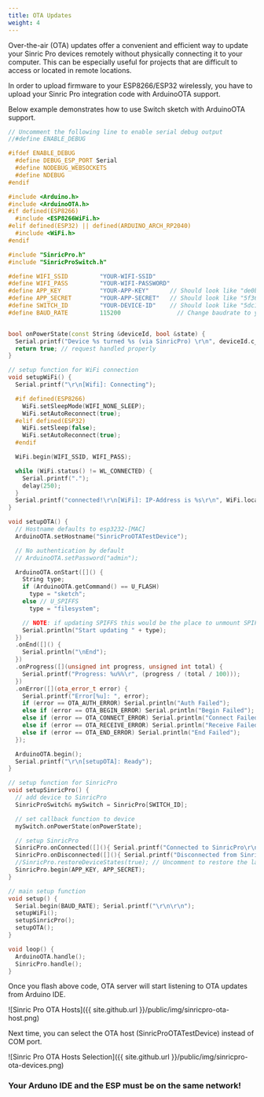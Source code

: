 ```yaml
---
title: OTA Updates
weight: 4
---
```


Over-the-air (OTA) updates offer a convenient and efficient way to update your Sinric Pro devices remotely without physically connecting it to your computer. This can be especially useful for projects that are difficult to access or located in remote locations.

In order to upload firmware to your ESP8266/ESP32 wirelessly, you have to upload your Sinric Pro integration code with ArduinoOTA support. 

Below example demonstrates how to use Switch sketch with ArduinoOTA support. 

```c++
// Uncomment the following line to enable serial debug output
//#define ENABLE_DEBUG

#ifdef ENABLE_DEBUG
  #define DEBUG_ESP_PORT Serial
  #define NODEBUG_WEBSOCKETS
  #define NDEBUG
#endif 

#include <Arduino.h>
#include <ArduinoOTA.h>
#if defined(ESP8266)
  #include <ESP8266WiFi.h>
#elif defined(ESP32) || defined(ARDUINO_ARCH_RP2040)
  #include <WiFi.h>
#endif

#include "SinricPro.h"
#include "SinricProSwitch.h"

#define WIFI_SSID         "YOUR-WIFI-SSID"    
#define WIFI_PASS         "YOUR-WIFI-PASSWORD"
#define APP_KEY           "YOUR-APP-KEY"      // Should look like "de0bxxxx-1x3x-4x3x-ax2x-5dabxxxxxxxx"
#define APP_SECRET        "YOUR-APP-SECRET"   // Should look like "5f36xxxx-x3x7-4x3x-xexe-e86724a9xxxx-4c4axxxx-3x3x-x5xe-x9x3-333d65xxxxxx"
#define SWITCH_ID         "YOUR-DEVICE-ID"    // Should look like "5dc1564130xxxxxxxxxxxxxx"
#define BAUD_RATE         115200                // Change baudrate to your need


bool onPowerState(const String &deviceId, bool &state) {
  Serial.printf("Device %s turned %s (via SinricPro) \r\n", deviceId.c_str(), state?"on":"off");
  return true; // request handled properly
}

// setup function for WiFi connection
void setupWiFi() {
  Serial.printf("\r\n[Wifi]: Connecting");

  #if defined(ESP8266)
    WiFi.setSleepMode(WIFI_NONE_SLEEP); 
    WiFi.setAutoReconnect(true);
  #elif defined(ESP32)
    WiFi.setSleep(false); 
    WiFi.setAutoReconnect(true);
  #endif

  WiFi.begin(WIFI_SSID, WIFI_PASS); 

  while (WiFi.status() != WL_CONNECTED) {
    Serial.printf(".");
    delay(250);
  }
  Serial.printf("connected!\r\n[WiFi]: IP-Address is %s\r\n", WiFi.localIP().toString().c_str());
}

void setupOTA() {
  // Hostname defaults to esp3232-[MAC]
  ArduinoOTA.setHostname("SinricProOTATestDevice");

  // No authentication by default
  // ArduinoOTA.setPassword("admin");

  ArduinoOTA.onStart([]() {
    String type;
    if (ArduinoOTA.getCommand() == U_FLASH)
      type = "sketch";
    else // U_SPIFFS
      type = "filesystem";

    // NOTE: if updating SPIFFS this would be the place to unmount SPIFFS using SPIFFS.end()
    Serial.println("Start updating " + type);
  })
  .onEnd([]() {
    Serial.println("\nEnd");
  })
  .onProgress([](unsigned int progress, unsigned int total) {
    Serial.printf("Progress: %u%%\r", (progress / (total / 100)));
  })
  .onError([](ota_error_t error) {
    Serial.printf("Error[%u]: ", error);
    if (error == OTA_AUTH_ERROR) Serial.println("Auth Failed");
    else if (error == OTA_BEGIN_ERROR) Serial.println("Begin Failed");
    else if (error == OTA_CONNECT_ERROR) Serial.println("Connect Failed");
    else if (error == OTA_RECEIVE_ERROR) Serial.println("Receive Failed");
    else if (error == OTA_END_ERROR) Serial.println("End Failed");
  });

  ArduinoOTA.begin();
  Serial.printf("\r\n[setupOTA]: Ready");
}

// setup function for SinricPro
void setupSinricPro() {
  // add device to SinricPro
  SinricProSwitch& mySwitch = SinricPro[SWITCH_ID];

  // set callback function to device
  mySwitch.onPowerState(onPowerState);

  // setup SinricPro
  SinricPro.onConnected([](){ Serial.printf("Connected to SinricPro\r\n"); }); 
  SinricPro.onDisconnected([](){ Serial.printf("Disconnected from SinricPro\r\n"); });
  //SinricPro.restoreDeviceStates(true); // Uncomment to restore the last known state from the server.
  SinricPro.begin(APP_KEY, APP_SECRET);
}

// main setup function
void setup() {
  Serial.begin(BAUD_RATE); Serial.printf("\r\n\r\n");
  setupWiFi();
  setupSinricPro();
  setupOTA();
}

void loop() {
  ArduinoOTA.handle();
  SinricPro.handle();
}
```

Once you flash above code, OTA server will start listening to OTA updates from Arduino IDE.

![Sinric Pro OTA Hosts]({{ site.github.url }}/public/img/sinricpro-ota-host.png) 

Next time, you can select the OTA host (SinricProOTATestDevice) instead of COM port.

![Sinric Pro OTA Hosts Selection]({{ site.github.url }}/public/img/sinricpro-ota-devices.png) 

### Your Arduno IDE and the ESP must be on the same network! 